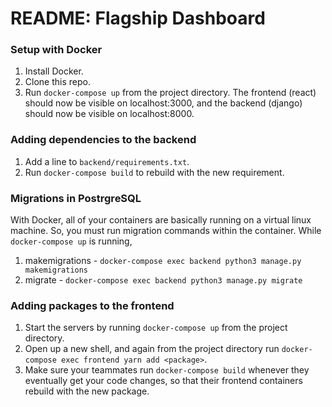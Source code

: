 # README: Flagship Dashboard

### Setup with Docker

1. Install Docker.
2. Clone this repo.
3. Run `docker-compose up` from the project directory. The frontend (react) should now be visible on localhost:3000, and the backend (django) should now be visible on localhost:8000.

### Adding dependencies to the backend

1. Add a line to `backend/requirements.txt`.
2. Run `docker-compose build` to rebuild with the new requirement.

### Migrations in PostrgreSQL

With Docker, all of your containers are basically running on a virtual linux machine. So, you must run migration commands within the container. 
While `docker-compose up` is running, 
1. makemigrations - `docker-compose exec backend python3 manage.py makemigrations`
2. migrate - `docker-compose exec backend python3 manage.py migrate`

### Adding packages to the frontend

1. Start the servers by running `docker-compose up` from the project directory.
2. Open up a new shell, and again from the project directory run `docker-compose exec frontend yarn add <package>`.
3. Make sure your teammates run `docker-compose build` whenever they eventually get your code changes, so that their frontend containers rebuild with the new package.

